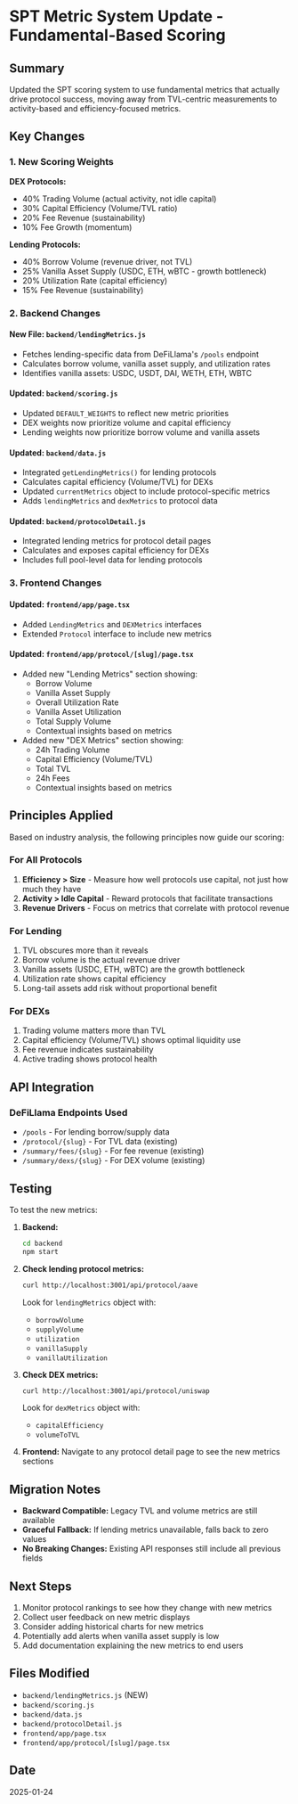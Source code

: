 # SPT Metric System Update - Fundamental-Based Scoring

## Summary

Updated the SPT scoring system to use fundamental metrics that actually drive protocol success, moving away from TVL-centric measurements to activity-based and efficiency-focused metrics.

## Key Changes

### 1. New Scoring Weights

**DEX Protocols:**
- 40% Trading Volume (actual activity, not idle capital)
- 30% Capital Efficiency (Volume/TVL ratio)
- 20% Fee Revenue (sustainability)
- 10% Fee Growth (momentum)

**Lending Protocols:**
- 40% Borrow Volume (revenue driver, not TVL)
- 25% Vanilla Asset Supply (USDC, ETH, wBTC - growth bottleneck)
- 20% Utilization Rate (capital efficiency)
- 15% Fee Revenue (sustainability)

### 2. Backend Changes

#### New File: `backend/lendingMetrics.js`
- Fetches lending-specific data from DeFiLlama's `/pools` endpoint
- Calculates borrow volume, vanilla asset supply, and utilization rates
- Identifies vanilla assets: USDC, USDT, DAI, WETH, ETH, WBTC

#### Updated: `backend/scoring.js`
- Updated `DEFAULT_WEIGHTS` to reflect new metric priorities
- DEX weights now prioritize volume and capital efficiency
- Lending weights now prioritize borrow volume and vanilla assets

#### Updated: `backend/data.js`
- Integrated `getLendingMetrics()` for lending protocols
- Calculates capital efficiency (Volume/TVL) for DEXs
- Updated `currentMetrics` object to include protocol-specific metrics
- Adds `lendingMetrics` and `dexMetrics` to protocol data

#### Updated: `backend/protocolDetail.js`
- Integrated lending metrics for protocol detail pages
- Calculates and exposes capital efficiency for DEXs
- Includes full pool-level data for lending protocols

### 3. Frontend Changes

#### Updated: `frontend/app/page.tsx`
- Added `LendingMetrics` and `DEXMetrics` interfaces
- Extended `Protocol` interface to include new metrics

#### Updated: `frontend/app/protocol/[slug]/page.tsx`
- Added new "Lending Metrics" section showing:
  - Borrow Volume
  - Vanilla Asset Supply
  - Overall Utilization Rate
  - Vanilla Asset Utilization
  - Total Supply Volume
  - Contextual insights based on metrics
- Added new "DEX Metrics" section showing:
  - 24h Trading Volume
  - Capital Efficiency (Volume/TVL)
  - Total TVL
  - 24h Fees
  - Contextual insights based on metrics

## Principles Applied

Based on industry analysis, the following principles now guide our scoring:

### For All Protocols
1. **Efficiency > Size** - Measure how well protocols use capital, not just how much they have
2. **Activity > Idle Capital** - Reward protocols that facilitate transactions
3. **Revenue Drivers** - Focus on metrics that correlate with protocol revenue

### For Lending
1. TVL obscures more than it reveals
2. Borrow volume is the actual revenue driver
3. Vanilla assets (USDC, ETH, wBTC) are the growth bottleneck
4. Utilization rate shows capital efficiency
5. Long-tail assets add risk without proportional benefit

### For DEXs
1. Trading volume matters more than TVL
2. Capital efficiency (Volume/TVL) shows optimal liquidity use
3. Fee revenue indicates sustainability
4. Active trading shows protocol health

## API Integration

### DeFiLlama Endpoints Used
- `/pools` - For lending borrow/supply data
- `/protocol/{slug}` - For TVL data (existing)
- `/summary/fees/{slug}` - For fee revenue (existing)
- `/summary/dexs/{slug}` - For DEX volume (existing)

## Testing

To test the new metrics:

1. **Backend:**
   ```bash
   cd backend
   npm start
   ```

2. **Check lending protocol metrics:**
   ```bash
   curl http://localhost:3001/api/protocol/aave
   ```
   Look for `lendingMetrics` object with:
   - `borrowVolume`
   - `supplyVolume`
   - `utilization`
   - `vanillaSupply`
   - `vanillaUtilization`

3. **Check DEX metrics:**
   ```bash
   curl http://localhost:3001/api/protocol/uniswap
   ```
   Look for `dexMetrics` object with:
   - `capitalEfficiency`
   - `volumeToTVL`

4. **Frontend:**
   Navigate to any protocol detail page to see the new metrics sections

## Migration Notes

- **Backward Compatible:** Legacy TVL and volume metrics are still available
- **Graceful Fallback:** If lending metrics unavailable, falls back to zero values
- **No Breaking Changes:** Existing API responses still include all previous fields

## Next Steps

1. Monitor protocol rankings to see how they change with new metrics
2. Collect user feedback on new metric displays
3. Consider adding historical charts for new metrics
4. Potentially add alerts when vanilla asset supply is low
5. Add documentation explaining the new metrics to end users

## Files Modified

- `backend/lendingMetrics.js` (NEW)
- `backend/scoring.js`
- `backend/data.js`
- `backend/protocolDetail.js`
- `frontend/app/page.tsx`
- `frontend/app/protocol/[slug]/page.tsx`

## Date

2025-01-24

